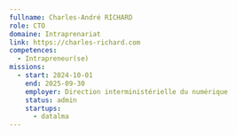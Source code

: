 ```yaml
---
fullname: Charles-André RICHARD
role: CTO
domaine: Intraprenariat
link: https://charles-richard.com
competences:
  - Intrapreneur(se)
missions:
  - start: 2024-10-01
    end: 2025-09-30
    employer: Direction interministérielle du numérique
    status: admin
    startups:
      - datalma
---
```


